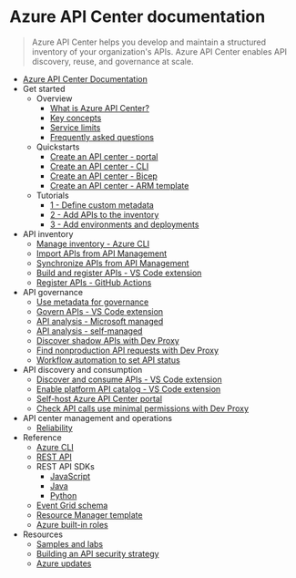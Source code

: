 # Azure API Center documentation
> Azure API Center helps you develop and maintain a structured inventory of your organization's APIs. Azure API Center enables API discovery, reuse, and governance at scale.
  - [Azure API Center Documentation](https://learn.microsoft.com/en-us/azure/api-center/)
  - Get started
    - Overview
      - [What is Azure API Center?](https://learn.microsoft.com/en-us/azure/api-center/overview)
      - [Key concepts](https://learn.microsoft.com/en-us/azure/api-center/key-concepts)
      - [Service limits](https://learn.microsoft.com/en-us/azure/azure-resource-manager/management/azure-subscription-service-limits?toc=/azure/api-center/toc.json&bc=/azure/api-center/breadcrumb/toc.json)
      - [Frequently asked questions](https://learn.microsoft.com/en-us/azure/api-center/frequently-asked-questions.yml)
    - Quickstarts
      - [Create an API center - portal](https://learn.microsoft.com/en-us/azure/api-center/set-up-api-center)
      - [Create an API center - CLI](https://learn.microsoft.com/en-us/azure/api-center/set-up-api-center-azure-cli)
      - [Create an API center - Bicep](https://learn.microsoft.com/en-us/azure/api-center/set-up-api-center-bicep)
      - [Create an API center - ARM template](https://learn.microsoft.com/en-us/azure/api-center/set-up-api-center-arm-template)
    - Tutorials
      - [1 - Define custom metadata](https://learn.microsoft.com/en-us/azure/api-center/add-metadata-properties)
      - [2 - Add APIs to the inventory](https://learn.microsoft.com/en-us/azure/api-center/register-apis)
      - [3 - Add environments and deployments](https://learn.microsoft.com/en-us/azure/api-center/configure-environments-deployments)
  - API inventory
    - [Manage inventory - Azure CLI](https://learn.microsoft.com/en-us/azure/api-center/manage-apis-azure-cli)
    - [Import APIs from API Management](https://learn.microsoft.com/en-us/azure/api-center/import-api-management-apis)
    - [Synchronize APIs from API Management](https://learn.microsoft.com/en-us/azure/api-center/synchronize-api-management-apis)
    - [Build and register APIs - VS Code extension](https://learn.microsoft.com/en-us/azure/api-center/build-register-apis-vscode-extension)
    - [Register APIs - GitHub Actions](https://learn.microsoft.com/en-us/azure/api-center/register-apis-github-actions)
  - API governance
    - [Use metadata for governance](https://learn.microsoft.com/en-us/azure/api-center/metadata)
    - [Govern APIs - VS Code extension](https://learn.microsoft.com/en-us/azure/api-center/govern-apis-vscode-extension)
    - [API analysis - Microsoft managed](https://learn.microsoft.com/en-us/azure/api-center/enable-managed-api-analysis-linting)
    - [API analysis - self-managed](https://learn.microsoft.com/en-us/azure/api-center/enable-api-analysis-linting)
    - [Discover shadow APIs with Dev Proxy](https://learn.microsoft.com/en-us/azure/api-center/discover-shadow-apis-dev-proxy)
    - [Find nonproduction API requests with Dev Proxy](https://learn.microsoft.com/en-us/azure/api-center/find-nonproduction-api-requests-dev-proxy)
    - [Workflow automation to set API status](https://learn.microsoft.com/en-us/azure/api-center/set-up-notification-workflow)
  - API discovery and consumption
    - [Discover and consume APIs - VS Code extension](https://learn.microsoft.com/en-us/azure/api-center/discover-apis-vscode-extension)
    - [Enable platform API catalog - VS Code extension](https://learn.microsoft.com/en-us/azure/api-center/enable-platform-api-catalog-vscode-extension)
    - [Self-host Azure API Center portal](https://learn.microsoft.com/en-us/azure/api-center/enable-api-center-portal)
    - [Check API calls use minimal permissions with Dev Proxy](https://learn.microsoft.com/en-us/azure/api-center/check-minimal-api-permissions-dev-proxy)
  - API center management and operations
    - [Reliability](https://learn.microsoft.com/en-us/azure/reliability/reliability-api-center?toc=/azure/api-center/toc.json&bc=/azure/api-center/breadcrumb/toc.json)
  - Reference
    - [Azure CLI](https://learn.microsoft.com/cli/azure/apic)
    - [REST API](https://learn.microsoft.com/rest/api/apicenter/)
    - REST API SDKs
      - [JavaScript](https://learn.microsoft.com/javascript/api/overview/azure/apicenter)
      - [Java](https://learn.microsoft.com/java/api/overview/azure/apicenter)
      - [Python](https://pypi.org/project/azure-mgmt-apicenter)
    - [Event Grid schema](https://learn.microsoft.com/en-us/azure/event-grid/event-schema-api-center?toc=/azure/api-center/toc.json&bc=/azure/api-center/breadcrumb/toc.json)
    - [Resource Manager template](https://learn.microsoft.com/azure/templates/microsoft.apicenter/allversions)
    - [Azure built-in roles](https://learn.microsoft.com/en-us/azure/role-based-access-control/built-in-roles?toc=/azure/api-center/toc.json&bc=/azure/api-center/breadcrumb/toc.json)
  - Resources
    - [Samples and labs](https://learn.microsoft.com/en-us/azure/api-center/resources)
    - [Building an API security strategy](https://aka.ms/API-Security-EBook)
    - [Azure updates](https://aka.ms/apic/updates)
